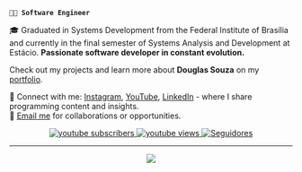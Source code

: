 
**`👨‍💻 Software Engineer`**

🎓 Graduated in Systems Development from the Federal Institute of Brasília and currently in the final semester of Systems Analysis and Development at Estácio. <strong>Passionate software developer in constant evolution.</strong>

Check out my projects and learn more about <strong>Douglas Souza</strong> on my <a href="https://portfolio-ddouglss.vercel.app" target="_blank" rel="noopener noreferrer">portfolio</a>.

<p>
📲 Connect with me: 
<a href="https://www.instagram.com/ddouglss/" target="_blank" rel="noopener noreferrer">Instagram</a>, 
<a href="https://www.youtube.com/@CodingDevBrasil" target="_blank" rel="noopener noreferrer">YouTube</a>, 
<a href="https://www.linkedin.com/in/ddouglss/" target="_blank" rel="noopener noreferrer">LinkedIn</a> - 
where I share programming content and insights.
<br>
📧 <a href="mailto:ddouglss1999@gmail.com?subject=Hello%20Douglas&body=Hi%20Douglas,%20I%20would%20like%20to%20talk%20about..." target="_blank" rel="noopener noreferrer">Email me</a> for collaborations or opportunities.
</p>

<p align="center">
    <a href="https://www.youtube.com/@CodingDevBrasil?sub_confirmation=1">
        <img 
            alt="youtube subscribers" 
            title="Inscreva-se no meu canal" 
            src="https://custom-icon-badges.demolab.com/youtube/channel/subscribers/UCN1dWqTTJGo3colMki1yb8Q?color=%23E05D44&label=Inscreva-se&logo=video&logoColor=white&style=for-the-badge&labelColor=CE4630"
        />
    </a>
    <a href="https://www.youtube.com/@CodingDevBrasil">
        <img 
            alt="youtube views" 
            title="Vizualizações no YouTube" 
            src="https://custom-icon-badges.demolab.com/youtube/channel/views/UCN1dWqTTJGo3colMki1yb8Q?color=%23E1AD0E&logo=eye&logoColor=white&style=for-the-badge&labelColor=C79600"
        />
    </a> 
    <a href="https://github.com/ddouglss?tab=followers">
        <img 
            alt="Seguidores" 
            title="Me siga no GitHub" 
            src="https://custom-icon-badges.demolab.com/github/followers/ddouglss?color=236ad3&labelColor=1155ba&style=for-the-badge&logo=github&label=Seguidores&logoColor=white"
        />
    </a>
</p>

---

<p align="center">
  <a href="https://skillicons.dev">
    <img src="https://skillicons.dev/icons?i=java,cs,nodejs,spring,dotnet,aws,terraform,docker,kafka,redis,mongodb,mysql,postgres,react,nextjs" />
  </a>
</p>
  
          

<br/>
<br/>

<!--### 📊 Estatísticas
<p>
  <img 
    align="left" 
    alt="GitHub Stats" 
    height="200" 
    style="padding-right: 10px;" 
    src="https://github-readme-stats.vercel.app/api?username=ddouglss&theme=algolia&show_icons=true" 
  />
  <img 
      align="left" 
      alt="GitHub Stats" 
      height="200" 
      src="https://github-readme-stats.vercel.app/api/top-langs/?username=ddouglss&theme=algolia&layout=compact&custom_title=Tecnologias&langs_count=9" 
  />

</p> -->
